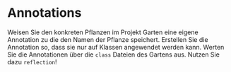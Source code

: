 # Annotations

Weisen Sie den konkreten Pflanzen im Projekt Garten
eine eigene Annotation zu die den Namen der Pflanze
speichert. Erstellen Sie die Annotation so, dass sie nur 
auf Klassen angewendet werden kann. Werten Sie die Annotationen
über die `class` Dateien des Gartens aus. Nutzen Sie dazu `reflection`!